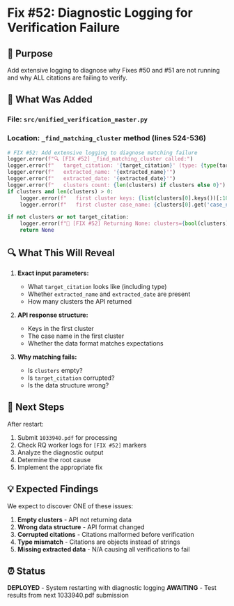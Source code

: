 # Fix #52: Diagnostic Logging for Verification Failure

## 🎯 Purpose
Add extensive logging to diagnose why Fixes #50 and #51 are not running and why ALL citations are failing to verify.

## 📝 What Was Added

### File: `src/unified_verification_master.py`
### Location: `_find_matching_cluster` method (lines 524-536)

```python
# FIX #52: Add extensive logging to diagnose matching failure
logger.error(f"🔍 [FIX #52] _find_matching_cluster called:")
logger.error(f"   target_citation: '{target_citation}' (type: {type(target_citation).__name__})")
logger.error(f"   extracted_name: '{extracted_name}'")
logger.error(f"   extracted_date: '{extracted_date}'")
logger.error(f"   clusters count: {len(clusters) if clusters else 0}")
if clusters and len(clusters) > 0:
    logger.error(f"   first cluster keys: {list(clusters[0].keys())[:10]}")
    logger.error(f"   first cluster case_name: {clusters[0].get('case_name', 'N/A')}")

if not clusters or not target_citation:
    logger.error(f"🚫 [FIX #52] Returning None: clusters={bool(clusters)}, target_citation={bool(target_citation)}")
    return None
```

## 🔍 What This Will Reveal

1. **Exact input parameters:**
   - What `target_citation` looks like (including type)
   - Whether `extracted_name` and `extracted_date` are present
   - How many clusters the API returned

2. **API response structure:**
   - Keys in the first cluster
   - The case name in the first cluster
   - Whether the data format matches expectations

3. **Why matching fails:**
   - Is `clusters` empty?
   - Is `target_citation` corrupted?
   - Is the data structure wrong?

## 🚀 Next Steps

After restart:
1. Submit `1033940.pdf` for processing
2. Check RQ worker logs for `[FIX #52]` markers
3. Analyze the diagnostic output
4. Determine the root cause
5. Implement the appropriate fix

## 💡 Expected Findings

We expect to discover ONE of these issues:
1. **Empty clusters** - API not returning data
2. **Wrong data structure** - API format changed
3. **Corrupted citations** - Citations malformed before verification
4. **Type mismatch** - Citations are objects instead of strings
5. **Missing extracted data** - N/A causing all verifications to fail

## ⏰ Status
**DEPLOYED** - System restarting with diagnostic logging
**AWAITING** - Test results from next 1033940.pdf submission

